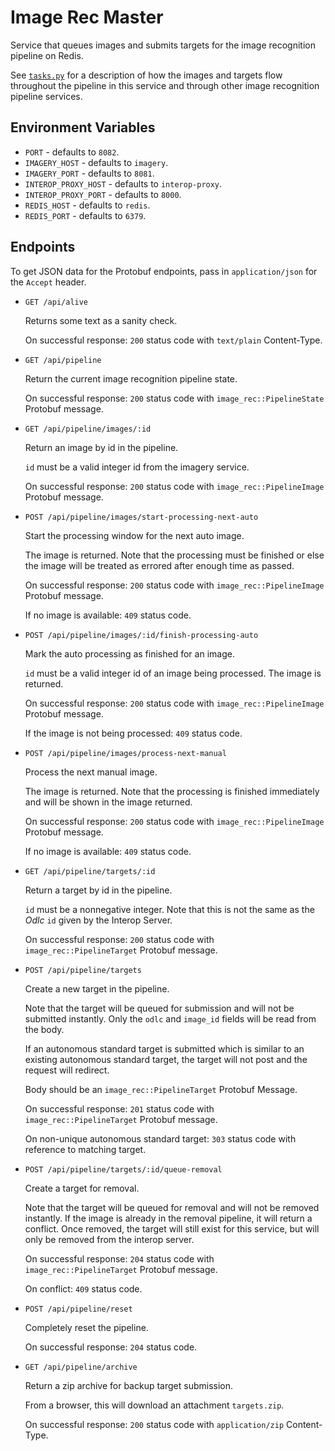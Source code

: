 # Image Rec Master

Service that queues images and submits targets for the image recognition
pipeline on Redis.

See [`tasks.py`](service/tasks.py) for a description of how the images and
targets flow throughout the pipeline in this service and through other image
recognition pipeline services.

## Environment Variables

- `PORT` - defaults to `8082`.
- `IMAGERY_HOST` - defaults to `imagery`.
- `IMAGERY_PORT` - defaults to `8081`.
- `INTEROP_PROXY_HOST` - defaults to `interop-proxy`.
- `INTEROP_PROXY_PORT` - defaults to `8000`.
- `REDIS_HOST` - defaults to `redis`.
- `REDIS_PORT` - defaults to `6379`.

## Endpoints

To get JSON data for the Protobuf endpoints, pass in `application/json` for the
`Accept` header.

- `GET /api/alive`

  Returns some text as a sanity check.

  On successful response: `200` status code with `text/plain` Content-Type.

- `GET /api/pipeline`

  Return the current image recognition pipeline state.

  On successful response: `200` status code with `image_rec::PipelineState`
  Protobuf message.

- `GET /api/pipeline/images/:id`

  Return an image by id in the pipeline.

  `id` must be a valid integer id from the imagery service.

  On successful response: `200` status code with `image_rec::PipelineImage`
  Protobuf message.

- `POST /api/pipeline/images/start-processing-next-auto`

  Start the processing window for the next auto image.

  The image is returned. Note that the processing must be finished or else the
  image will be treated as errored after enough time as passed.

  On successful response: `200` status code with `image_rec::PipelineImage`
  Protobuf message.

  If no image is available: `409` status code.

- `POST /api/pipeline/images/:id/finish-processing-auto`

  Mark the auto processing as finished for an image.

  `id` must be a valid integer id of an image being processed. The image is
  returned.

  On successful response: `200` status code with `image_rec::PipelineImage`
  Protobuf message.

  If the image is not being processed: `409` status code.

- `POST /api/pipeline/images/process-next-manual`

  Process the next manual image.

  The image is returned. Note that the processing is finished immediately and
  will be shown in the image returned.

  On successful response: `200` status code with `image_rec::PipelineImage`
  Protobuf message.

  If no image is available: `409` status code.

- `GET /api/pipeline/targets/:id`

  Return a target by id in the pipeline.

  `id` must be a nonnegative integer. Note that this is not the same as
  the _Odlc_ `id` given by the Interop Server.

  On successful response: `200` status code with `image_rec::PipelineTarget`
  Protobuf message.

- `POST /api/pipeline/targets`

  Create a new target in the pipeline.

  Note that the target will be queued for submission and will not be submitted
  instantly. Only the `odlc` and `image_id` fields will be read from the body.

  If an autonomous standard target is submitted which is similar to an existing
  autonomous standard target, the target will not post and the request will
  redirect.

  Body should be an `image_rec::PipelineTarget` Protobuf Message.

  On successful response: `201` status code with `image_rec::PipelineTarget`
  Protobuf message.

  On non-unique autonomous standard target: `303` status code with reference to
  matching target.

- `POST /api/pipeline/targets/:id/queue-removal`

  Create a target for removal.

  Note that the target will be queued for removal and will not be removed
  instantly. If the image is already in the removal pipeline, it will return
  a conflict. Once removed, the target will still exist for this service, but
  will only be removed from the interop server.

  On successful response: `204` status code with `image_rec::PipelineTarget`
  Protobuf message.

  On conflict: `409` status code.

- `POST /api/pipeline/reset`

  Completely reset the pipeline.

  On successful response: `204` status code.

- `GET /api/pipeline/archive`

  Return a zip archive for backup target submission.

  From a browser, this will download an attachment `targets.zip`.

  On successful response: `200` status code with `application/zip`
  Content-Type.
